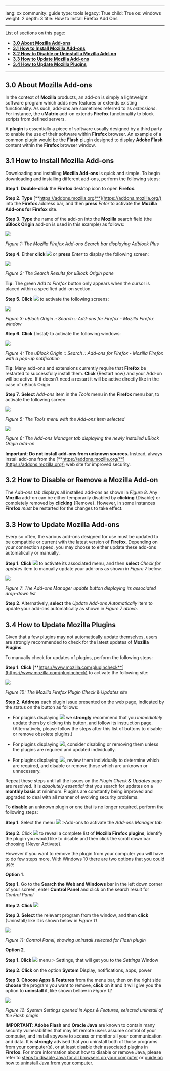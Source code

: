 

---

lang: xx
community: guide
type: tools
legacy: True
child: True
os: windows
weight: 2
depth: 3
title: How to Install Firefox Add Ons

---

List of sections on this page:

- [**3.0 About Mozilla Add-ons**](#3.0)
- [**3.1 How to Install Mozilla Add-ons**](#3.1)
- [**3.2 How to Disable or Uninstall a Mozilla Add-on**](#3.2)
- [**3.3 How to Update Mozilla Add-ons**](#3.3)
- [**3.4 How to Update Mozilla Plugins**](#3.4)

-------

<a name="3.0"></a>
## 3.0 About Mozilla Add-ons ##

In the context of **Mozilla** products, an add-on is simply a lightweight software program which adds new features or extends existing functionality. As such, add-ons are sometimes referred to as *extensions*. For instance, the **uMatrix** add-on extends **Firefox** functionality to block scripts from defined servers. 

A **plugin** is essentially a piece of software usually designed by a third party to enable the use of their software within **Firefox** browser. An example of a common plugin would be the **Flash** plugin designed to display **Adobe Flash** content within the **Firefox** browser window.

<a name="3.1"></a>
## 3.1 How to Install Mozilla Add-ons ##

Downloading and installing **Mozilla Add-ons** is quick and simple. To begin downloading and installing different add-ons, perform the following steps: 

**Step 1**.  **Double-click** the **Firefox** desktop icon to open **Firefox**. 

**Step 2**. **Type** [**https://addons.mozilla.org/**](https://addons.mozilla.org/) into the **Firefox** address bar, and then **press** *Enter* to activate the **Mozilla Add-ons for Firefox** site.

**Step 3**. **Type** the name of the add-on into the **Mozilla** search field (the **uBlock Origin** add-on is used in this example) as follows:

![](/sites/securityinabox.org/files/media/ublock_origin-win-en-01.png)

*Figure 1: The Mozilla Firefox Add-ons Search bar displaying Adblock Plus* 

**Step 4**. Either **click** ![](/sbox/screen/firefox-en-1/21.png) or **press** *Enter* to display the following screen:

![](/sites/securityinabox.org/files/media/ublock_origin-win-en-02.png)

*Figure 2: The Search Results for uBlock Origin pane*

**Tip**: The green *Add to Firefox* button only appears when the cursor is placed within a specified add-on section. 

**Step 5**. **Click** ![](/sbox/screen/firefox-en-1/23.png) to activate the following screens:

![](/sites/securityinabox.org/files/media/ublock_origin-win-en-03.png)

*Figure 3: uBlock Origin :: Search :: Add-ons for Firefox - Mozilla Firefox window*

**Step 6**. **Click** {Instal} to activate the following windows:

![](/sites/securityinabox.org/files/media/ublock_origin-win-en-04.png)

*Figure 4: The uBlock Origin :: Search :: Add-ons for Firefox - Mozilla Firefox with a pop-up notification*

**Tip**: Many add-ons and extensions currently require that **Firefox** be restarted to successfully install them. **Click** {Restart now} and your Add-on will be active. If it doesn't need a restart it will be active directly like in the case of uBlock Origin

**Step 7**. **Select** *Add-ons* item in the *Tools* menu in the **Firefox** menu bar, to activate the following screen:

![](/sites/securityinabox.org/files/media/ublock_origin-win-en-05.png)

*Figure 5: The Tools menu with the Add-ons item selected*

![](/sites/securityinabox.org/files/media/ublock_origin-win-en-06.png)

*Figure 6: The Add-ons Manager tab displaying the newly installed uBlock Origin add-on*

**Important**: **Do not install add-ons from unknown sources.** Instead, always install add-ons from the [**https://addons.mozilla.org/**](https://addons.mozilla.org/) web site for improved security.

<a name="3.2"></a>
## 3.2 How to Disable or Remove a Mozilla Add-on ##

The *Add-ons* tab displays all installed add-ons as shown in *Figure 8*. Any **Mozilla** add-on can be either temporarily disabled by **clicking** {Disable} or completely removed by **clicking** {Remove}. However, in some instances **Firefox** *must* be restarted for the changes to take effect. 

<a name="3.3"></a>
## 3.3 How to Update Mozilla Add-ons ## 

Every so often, the various add-ons designed for use must be updated to be compatible or current with the latest version of **Firefox**. Depending on your connection speed, you may choose to either update these add-ons automatically or manually. 

**Step 1**. **Click** ![](/sbox/screen/firefox-en-1/36.png) to activate its associated menu, and then **select** *Check for updates* item to manually update your add-ons as shown in *Figure 7* below. 

![](/sites/securityinabox.org/files/media/ublock_origin-win-en-07.png)

*Figure 7: The Add-ons Manager update button displaying its associated drop-down list*

**Step 2**. Alternatively, **select** the *Update Add-ons Automatically* item to update your add-ons automatically as shown in *Figure 7 above*. 

<a name="3.4"></a>
## 3.4 How to Update Mozilla Plugins ##

Given that a few plugins may not automatically update themselves, users are strongly recommended to check for the latest updates of **Mozilla Plugins**. 

To manually check for updates of plugins, perform the following steps:

**Step 1**. **Click** [**https://www.mozilla.com/plugincheck**](https://www.mozilla.com/plugincheck) to activate the following site:

![](/sites/securityinabox.org/files/media/plugin-win-en-03.png)

*Figure 10: The Mozilla Firefox Plugin Check & Updates site*

**Step 2**. **Address** each plugin issue presented on the web page, indicated by the status on the button as follows:

- For plugins displaying ![](/sbox/screen/firefox-en-1/39.png) we **strongly** recommend that you *immediately* update them by clicking this button, and follow its instruction page. (Alternatively, please follow the steps after this list of buttons to disable or remove obsolete plugins.) 

- For plugins displaying ![](/sbox/screen/firefox-en-1/45.png), consider disabling or removing them unless the plugins are required and updated individually.

- For plugins displaying ![](/sites/securityinabox.org/files/media/plugin-win-en-08.png), review them individually to determine which are required, and disable or remove those which are unknown or unnecessary.

Repeat these steps until all the issues on the *Plugin Check & Updates* page are resolved. It is *absolutely essential* that you search for updates on a **monthly basis** at minimum. Plugins are constantly being improved and upgraded to deal with all manner of evolving security problems. 

To **disable** an unknown plugin or one that is no longer required, perform the following steps:

**Step 1**. Select the menu ![](/sites/securityinabox.org/files/media/plugin-win-en-02.png) >Add-ons to activate the *Add-ons Manager tab*

**Step 2**. Click ![](/sites/securityinabox.org/files/media/plugin-win-en-01.png) to reveal a complete list of **Mozilla Firefox plugins**, identify the plugin you would like to disable and then click the scroll down bar choosing {Never Activate}.

However if you want to remove the plugin from your computer you will have to do few steps more.
With Windows 10 there are two options that you could use:

**Option 1**. 

**Step 1.** Go to the **Search the Web and Windows** bar in the left down corner of your screen, enter **Control Panel** and click on the search result for *Control Panel*

**Step 2. Click** ![](/sites/securityinabox.org/files/media/plugin-win-en-04.png)

**Step 3. Select** the relevant program from the window, and then **click** {Uninstall} like it is shown below in *Figure 11*

![](/sites/securityinabox.org/files/media/plugin-win-en-07.png)

*Figure 11: Control Panel, showing uninstall selected for Flash plugin*

**Option 2**.

**Step 1. Click** ![](/sites/securityinabox.org/files/media/plugin-win-en-05.png) menu > Settings, that will get you to the *Settings* Window

**Step 2. Click** on the option **System** Display, notifications, apps, power

**Step 3. Choose Apps & Features** from the menu bar, then on the right side **choose** the program you want to remove, **click** on it and it will give you the option to **uninstall** it, like shown bellow in *Figure 12*

![](/sites/securityinabox.org/files/media/plugin-win-en-06.png)

*Figure 12: System Settings opened in Apps & Features, selected uninstall of the Flash plugin*

**IMPORTANT**: **Adobe Flash** and **Oracle Java** are known to contain many security vulnerabilities that may let remote users assume control of your computer, and install spyware to access or monitor all your communication and data. It is **strongly** advised that you uninstall both of those programs from your computer(s), or at least disable their associated plugins in **Firefox**. For more information about how to disable or remove Java, please refer to [steps to disable Java for all browsers on your computer](https://www.java.com/en/download/help/disable_browser.xml) or [guide on how to uninstall Java from your computer](https://www.java.com/en/download/help/uninstall_java.xml).


